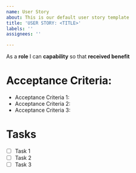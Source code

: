 ```yaml
---
name: User Story
about: This is our default user story template
title: 'USER STORY: <TITLE>'
labels: ''
assignees: ''

---
```


As a **role** I can **capability** so that **received benefit**

# **Acceptance Criteria:**
- Acceptance Criteria 1:
- Acceptance Criteria 2:
- Acceptance Criteria 3:

# **Tasks**
- [ ] Task 1
- [ ] Task 2
- [ ] Task 3

